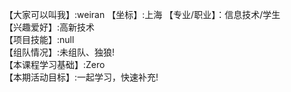 【大家可以叫我】:weiran 
【坐标】:上海 
【专业/职业】：信息技术/学生  
【兴趣爱好】:高新技术  
【项目技能】:null  
【组队情况】:未组队、独狼!  
【本课程学习基础】:Zero  
【本期活动目标】:一起学习，快速补充! 

